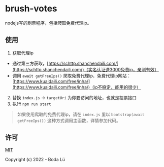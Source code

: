# brush-votes
nodejs写的刷票程序，包括爬取免费代理ip。

## 使用

1. 获取代理ip
  - 通过第三方获取，[https://schttp.shanchendaili.com/](https://schttp.shanchendaili.com/)（实名认证送3000免费ip，亲测有效）
  - 调用 `await getFreeIps()` 爬取免费代理ip，免费代理ip网站：[https://www.kuaidaili.com/free/inha/](https://www.kuaidaili.com/free/inha/)（ip不稳定，能用的很少）
2. 替换 `index.js` -> `targetUri` 为你要访问的地址，也就是投票接口
3. 执行 `npm run start`

> 如果使用爬取的免费代理ip，请在 `index.js` 里以 `bootstrap(await getFreeIps())` 这种方式调用主函数，详情参加代码。

## 许可

[MIT](./LICENSE)

Copyright (c) 2022 - Boda Lü